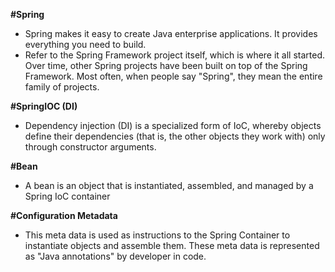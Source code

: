 **#Spring**
  * Spring makes it easy to create Java enterprise applications. It provides everything you need to build.
  * Refer to the Spring Framework project itself, which is where it all started. Over time, other Spring projects have been built on top of the Spring Framework. Most often, when people say "Spring", they mean the entire family of projects.

**#SpringIOC (DI)**
 - Dependency injection (DI) is a specialized form of IoC, whereby objects define their dependencies (that is, the other objects they work with) only through constructor arguments.

**#Bean**
 - A bean is an object that is instantiated, assembled, and managed by a Spring IoC container

**#Configuration Metadata**
 - This meta data is used as instructions to the Spring Container to instantiate objects and assemble them. These meta data is represented as "Java annotations" by developer in code.
